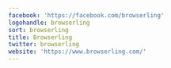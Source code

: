 ```yaml
---
facebook: 'https://facebook.com/browserling'
logohandle: browserling
sort: browserling
title: Browserling
twitter: browserling
website: 'https://www.browserling.com/'
---
```

